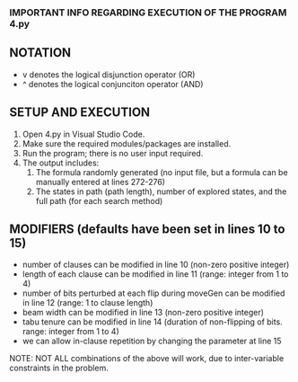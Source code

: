 ### IMPORTANT INFO REGARDING EXECUTION OF THE PROGRAM 4.py

## NOTATION
* v denotes the logical disjunction operator (OR)
* ^ denotes the logical conjunciton operator (AND)

## SETUP AND EXECUTION
1. Open 4.py in Visual Studio Code.
2. Make sure the required modules/packages are installed.
3. Run the program; there is no user input required.
4. The output includes:
   1. The formula randomly generated (no input file, but a formula can be manually entered at lines 272-276)
   2. The states in path (path length), number of explored states, and the full path (for each search method)

## MODIFIERS (defaults have been set in lines 10 to 15)
* number of clauses can be modified in line 10 (non-zero positive integer)
* length of each clause can be modified in line 11 (range: integer from 1 to 4)
* number of bits perturbed at each flip during moveGen can be modified in line 12 (range: 1 to clause length)
* beam width can be modified in line 13 (non-zero positive integer)
* tabu tenure can be modified in line 14 (duration of non-flipping of bits. range: integer from 1 to 4)
* we can allow in-clause repetition by changing the parameter at line 15
  
NOTE: NOT ALL combinations of the above will work, due to inter-variable constraints in the problem.